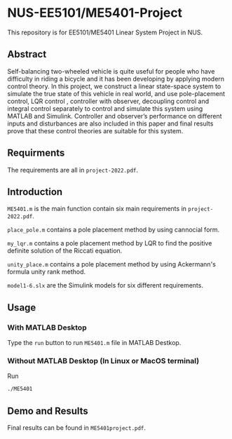 # NUS-EE5101/ME5401-Project

This repository is for EE5101/ME5401 Linear System Project in NUS.

## Abstract

Self-balancing two-wheeled vehicle is quite useful for people who have difficulty in riding a bicycle and it has been developing by applying modern control theory. In this project, we construct a linear state-space system to simulate the true state of this vehicle in real world, and use pole-placement control, LQR control , controller with observer, decoupling control and integral control separately to control and simulate this system using MATLAB and Simulink. Controller and observer’s performance on different inputs and disturbances are also included in this paper and final results prove that these control theories are suitable for this system.

## Requirments

The requirements are all in `project-2022.pdf`.

## Introduction

`ME5401.m` is the main function contain six main requirements in `project-2022.pdf`.

`place_pole.m` contains a pole placement method by using cannocial form.

`my_lqr.m` contains a pole placement method by LQR to find the positive definite solution of the Riccati equation.

`unity_place.m` contains a pole placement method by using Ackermann's formula unity rank method.

`model1-6.slx` are the Simulink models for six different requirements.

## Usage

### With MATLAB Desktop

Type the `run` button to run `ME5401.m` file in MATLAB Destkop.

### Without MATLAB Desktop (In Linux or MacOS terminal)

Run
```bash
./ME5401
```

## Demo and Results

Final results can be found in  `ME5401project.pdf`.